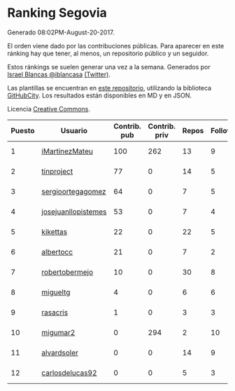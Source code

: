 # Ranking Segovia

Generado 08:02PM-August-20-2017.

El orden viene dado por las contribuciones públicas. Para aparecer en este ránking hay que tener, al menos, un repositorio público y un seguidor.

Estos ránkings se suelen generar una vez a la semana. Generados por [Israel Blancas @iblancasa](https://github.com/iblancasa/) [(Twitter)](https://twitter.com/iblancasa).

Las plantillas se encuentran en [este repositorio](https://github.com/iblancasa/GH-Spanish-Ranking), utilizando la biblioteca [GitHubCity](https://github.com/iblancasa/GitHubCity). Los resultados están disponibles en MD y en JSON.

Licencia [Creative Commons](https://creativecommons.org/licenses/by/4.0/).

| Puesto   |  Usuario  | Contrib. pub | Contrib. priv |Repos| Followers | Desde |  Avatar  |
|----------|-----------|--------------|---------------|-----|-----------|-------|----------|
|1|[iMartinezMateu](https://github.com/iMartinezMateu)|100|262|13|9|2014-10-19|![iMartinezMateu](https://avatars1.githubusercontent.com/u/9308066)|
|2|[tinproject](https://github.com/tinproject)|77|0|14|5|2013-03-01|![tinproject](https://avatars0.githubusercontent.com/u/3742174)|
|3|[sergioortegagomez](https://github.com/sergioortegagomez)|64|0|7|5|2014-09-14|![sergioortegagomez](https://avatars1.githubusercontent.com/u/8767128)|
|4|[josejuanllopistemes](https://github.com/josejuanllopistemes)|53|0|7|4|2015-05-28|![josejuanllopistemes](https://avatars3.githubusercontent.com/u/12647640)|
|5|[kikettas](https://github.com/kikettas)|22|0|22|5|2014-10-08|![kikettas](https://avatars0.githubusercontent.com/u/9082270)|
|6|[albertocc](https://github.com/albertocc)|21|0|7|2|2015-08-18|![albertocc](https://avatars1.githubusercontent.com/u/13858689)|
|7|[robertobermejo](https://github.com/robertobermejo)|10|0|30|8|2010-03-13|![robertobermejo](https://avatars2.githubusercontent.com/u/221931)|
|8|[migueltg](https://github.com/migueltg)|4|0|6|6|2014-09-02|![migueltg](https://avatars2.githubusercontent.com/u/8627136)|
|9|[rasacris](https://github.com/rasacris)|1|0|3|3|2016-03-23|![rasacris](https://avatars2.githubusercontent.com/u/18039000)|
|10|[migumar2](https://github.com/migumar2)|0|294|2|10|2011-05-31|![migumar2](https://avatars1.githubusercontent.com/u/819947)|
|11|[alvardsoler](https://github.com/alvardsoler)|0|0|14|9|2013-04-09|![alvardsoler](https://avatars2.githubusercontent.com/u/4102837)|
|12|[carlosdelucas92](https://github.com/carlosdelucas92)|0|0|5|3|2015-01-27|![carlosdelucas92](https://avatars2.githubusercontent.com/u/10717935)|
